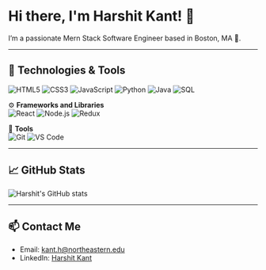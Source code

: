 # Hi there, I'm Harshit Kant! 👋

I’m a passionate Mern Stack Software Engineer based in Boston, MA 🏡.

---

## 🔧 Technologies & Tools

![HTML5](https://img.shields.io/badge/-HTML5-333333?style=flat&logo=HTML5)
![CSS3](https://img.shields.io/badge/-CSS3-333333?style=flat&logo=css3)
![JavaScript](https://img.shields.io/badge/-JavaScript-333333?style=flat&logo=javascript)
![Python](https://img.shields.io/badge/-Python-333333?style=flat&logo=python)
![Java](https://img.shields.io/badge/-Java-333333?style=flat&logo=java)
![SQL](https://img.shields.io/badge/-SQL-333333?style=flat&logo=postgresql)

⚙️ **Frameworks and Libraries**  
![React](https://img.shields.io/badge/-React-333333?style=flat&logo=react)
![Node.js](https://img.shields.io/badge/-Node.js-333333?style=flat&logo=node.js)
![Redux](https://img.shields.io/badge/-Redux-333333?style=flat&logo=redux)

🔧 **Tools**  
![Git](https://img.shields.io/badge/-Git-333333?style=flat&logo=git)
![VS Code](https://img.shields.io/badge/-VS%20Code-333333?style=flat&logo=visual-studio-code)

---

## 📈 GitHub Stats
![Harshit's GitHub stats](https://github-readme-stats.vercel.app/api?username=hkant27008&show_icons=true&theme=radical)

---

## 📫 Contact Me

- Email: [kant.h@northeastern.edu](mailto:kant.h@northeastern.edu)
- LinkedIn: [Harshit Kant](https://www.linkedin.com/in/harshit-kant-hk-0a87864b/)
